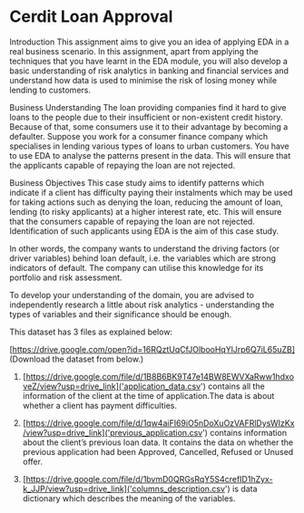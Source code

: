 # Cerdit Loan Approval
Introduction
This assignment aims to give you an idea of applying EDA in a real business scenario. In this assignment, apart from applying the techniques that you have learnt in the EDA module, you will also develop a basic understanding of risk analytics in banking and financial services and understand how data is used to minimise the risk of losing money while lending to customers.

 

Business Understanding
The loan providing companies find it hard to give loans to the people due to their insufficient or non-existent credit history. Because of that, some consumers use it to their advantage by becoming a defaulter. Suppose you work for a consumer finance company which specialises in lending various types of loans to urban customers. You have to use EDA to analyse the patterns present in the data. This will ensure that the applicants capable of repaying the loan are not rejected.



Business Objectives
This case study aims to identify patterns which indicate if a client has difficulty paying their instalments which may be used for taking actions such as denying the loan, reducing the amount of loan, lending (to risky applicants) at a higher interest rate, etc. This will ensure that the consumers capable of repaying the loan are not rejected. Identification of such applicants using EDA is the aim of this case study.


In other words, the company wants to understand the driving factors (or driver variables) behind loan default, i.e. the variables which are strong indicators of default.  The company can utilise this knowledge for its portfolio and risk assessment.

To develop your understanding of the domain, you are advised to independently research a little about risk analytics - understanding the types of variables and their significance should be enough.



This dataset has 3 files as explained below: 

[https://drive.google.com/open?id=16RQztUqCfJOlbooHqYlJrp6Q7iL65uZB] (Download the dataset from below.)

1. [https://drive.google.com/file/d/1B8B6BK9T47e14BW8EWVXaRww1hdxoveZ/view?usp=drive_link]('application_data.csv') contains all the information of the client at the time of application.The data is about whether a client has payment difficulties.

2. [https://drive.google.com/file/d/1qw4aiFI69iO5nDoXuOzVAFRlDysWIzKx/view?usp=drive_link]('previous_application.csv') contains information about the client’s previous loan data. It contains the data on whether the previous application had been Approved, Cancelled, Refused or Unused offer.

3. [https://drive.google.com/file/d/1bvmD0QRGsRqY5S4crefID1hZyx-k_JJP/view?usp=drive_link]('columns_description.csv') is data dictionary which describes the meaning of the variables.
